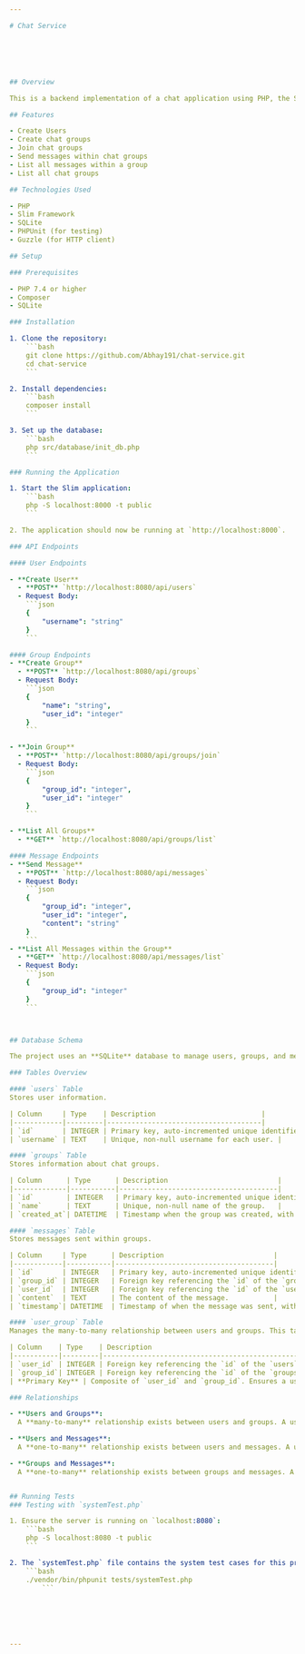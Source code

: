 ```yaml
---

# Chat Service






## Overview

This is a backend implementation of a chat application using PHP, the Slim framework, and SQLite. The application allows users to create public chat groups, join existing groups, and send messages within these groups. All groups are public, enabling any user to join any group. Additionally, users can view all messages within the groups.

## Features

- Create Users
- Create chat groups
- Join chat groups
- Send messages within chat groups
- List all messages within a group
- List all chat groups

## Technologies Used

- PHP
- Slim Framework
- SQLite
- PHPUnit (for testing)
- Guzzle (for HTTP client)

## Setup

### Prerequisites

- PHP 7.4 or higher
- Composer
- SQLite

### Installation

1. Clone the repository:
    ```bash
    git clone https://github.com/Abhay191/chat-service.git
    cd chat-service
    ```

2. Install dependencies:
    ```bash
    composer install
    ```

3. Set up the database:
    ```bash
    php src/database/init_db.php
    ```

### Running the Application

1. Start the Slim application:
    ```bash
    php -S localhost:8000 -t public
    ```

2. The application should now be running at `http://localhost:8000`.

### API Endpoints

#### User Endpoints

- **Create User**
  - **POST** `http://localhost:8080/api/users`
  - Request Body:
    ```json
    {
        "username": "string"
    }
    ```

#### Group Endpoints
- **Create Group**
  - **POST** `http://localhost:8080/api/groups`
  - Request Body:
    ```json
    {
        "name": "string",
        "user_id": "integer"
    }
    ```

- **Join Group**
  - **POST** `http://localhost:8080/api/groups/join`
  - Request Body:
    ```json
    {
        "group_id": "integer",
        "user_id": "integer"
    }
    ```

- **List All Groups**
  - **GET** `http://localhost:8080/api/groups/list`

#### Message Endpoints
- **Send Message**
  - **POST** `http://localhost:8080/api/messages`
  - Request Body:
    ```json
    {
        "group_id": "integer",
        "user_id": "integer",
        "content": "string"
    }
    ```
- **List All Messages within the Group**
  - **GET** `http://localhost:8080/api/messages/list`
  - Request Body:
    ```json
    {
        "group_id": "integer"
    }
    ```



## Database Schema

The project uses an **SQLite** database to manage users, groups, and messages. Below is an overview of the database schema, including the tables and their relationships.

### Tables Overview

#### `users` Table
Stores user information.

| Column     | Type    | Description                          |
|------------|---------|--------------------------------------|
| `id`       | INTEGER | Primary key, auto-incremented unique identifier for each user. |
| `username` | TEXT    | Unique, non-null username for each user. |

#### `groups` Table
Stores information about chat groups.

| Column      | Type      | Description                           |
|-------------|-----------|---------------------------------------|
| `id`        | INTEGER   | Primary key, auto-incremented unique identifier for each group. |
| `name`      | TEXT      | Unique, non-null name of the group.   |
| `created_at`| DATETIME  | Timestamp when the group was created, with a default value of the current timestamp. |

#### `messages` Table
Stores messages sent within groups.

| Column     | Type      | Description                           |
|------------|-----------|---------------------------------------|
| `id`       | INTEGER   | Primary key, auto-incremented unique identifier for each message. |
| `group_id` | INTEGER   | Foreign key referencing the `id` of the `groups` table. Represents the group where the message was sent. |
| `user_id`  | INTEGER   | Foreign key referencing the `id` of the `users` table. Represents the user who sent the message. |
| `content`  | TEXT      | The content of the message.           |
| `timestamp`| DATETIME  | Timestamp of when the message was sent, with a default value of the current timestamp. |

#### `user_group` Table
Manages the many-to-many relationship between users and groups. This table associates users with the groups they are members of.

| Column    | Type    | Description                                     |
|-----------|---------|-------------------------------------------------|
| `user_id` | INTEGER | Foreign key referencing the `id` of the `users` table. |
| `group_id`| INTEGER | Foreign key referencing the `id` of the `groups` table. |
| **Primary Key** | Composite of `user_id` and `group_id`. Ensures a user can only belong to a group once. |

### Relationships

- **Users and Groups**:  
  A **many-to-many** relationship exists between users and groups. A user can belong to multiple groups, and a group can have multiple users. This relationship is managed by the `user_group` table.

- **Users and Messages**:  
  A **one-to-many** relationship exists between users and messages. A user can send multiple messages, but each message is associated with a single user.

- **Groups and Messages**:  
  A **one-to-many** relationship exists between groups and messages. A group can contain many messages, but each message belongs to only one group.


## Running Tests
### Testing with `systemTest.php`

1. Ensure the server is running on `localhost:8080`:
    ```bash
    php -S localhost:8080 -t public
    ```

2. The `systemTest.php` file contains the system test cases for this project. To run this specific test file, use the following command:
    ```bash
    ./vendor/bin/phpunit tests/systemTest.php
        ```






---
```


